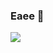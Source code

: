 ### Eaee 👋

<a href="https://www.linkedin.com/in/mateusschenato/"><img src="https://img.icons8.com/android/24/000000/linkedin.png"/></a>

<!--
**mateusschenato/mateusschenato** is a ✨ _special_ ✨ repository because its `README.md` (this file) appears on your GitHub profile.

Here are some ideas to get you started:

- 🔭 I’m currently working on ...
- 🌱 I’m currently learning ...
- 👯 I’m looking to collaborate on ...
- 🤔 I’m looking for help with ...
- 💬 Ask me about ...
- 📫 How to reach me: ...
- 😄 Pronouns: ...
- ⚡ Fun fact: ...
-->
